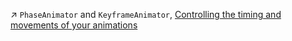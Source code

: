 ↗ `PhaseAnimator` and `KeyframeAnimator`, [Controlling the timing and movements of your animations](https://developer.apple.com/documentation/SwiftUI/Controlling-the-timing-and-movements-of-your-animations)